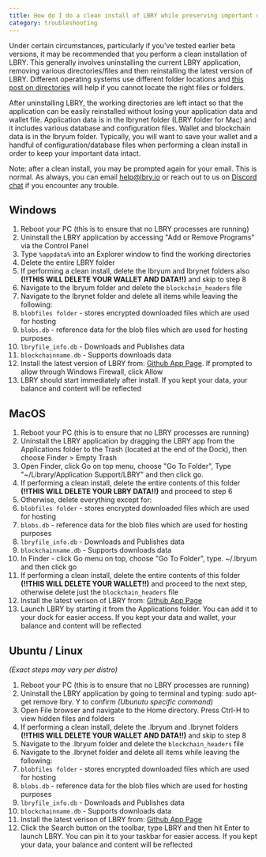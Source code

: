 ```yaml
---
title: How do I do a clean install of LBRY while preserving important data?
category: troubleshooting
---
```


Under certain circumstances, particularly if you've tested earlier beta versions, it may be recommended that you perform a clean installation of LBRY.  This generally involves uninstalling the current LBRY application, removing various directories/files and then reinstalling the latest version of LBRY. Different operating systems use different folder locations and [this post on directories](https://lbry.io/faq/lbry-directories) will help if you cannot locate the right files or folders.  

After uninstalling LBRY, the working directories are left intact so that the application can be easily reinstalled without losing your application data and wallet file. Application data is in the lbrynet folder (LBRY folder for Mac) and it includes various database and configuration files.  Wallet and blockchain data is in the lbryum folder. Typically, you will want to save your wallet and a handful of configuration/database files when performing a clean install in order to keep your important data intact.

Note: after a clean install, you may be prompted again for your email. This is normal. As always, you can email [help@lbry.io](mailto:help@lbry.io) or reach out to us on [Discord chat](https://chat.lbry.io) if you encounter any trouble.

## Windows
1. Reboot your PC (this is to ensure that no LBRY processes are running)
2. Uninstall the LBRY application by accessing "Add or Remove Programs" via the Control Panel
3. Type `%appdata%` into an Explorer window to find the working directories
4. Delete the entire LBRY folder
5. If performing a clean install, delete the lbryum and lbrynet folders also **(!!THIS WILL DELETE YOUR WALLET AND DATA!!)** and skip to step 8 
6. Navigate to the lbryum folder and delete the `blockchain_headers` file
7. Navigate to the lbrynet folder and delete all items while leaving the following:
 1. `blobfiles folder` - stores encrypted downloaded files which are used for hosting
 2. `blobs.db` - reference data for the blob files which are used for hosting purposes
 3. `lbryfile_info.db` - Downloads and Publishes data
 4. `blockchainname.db` - Supports downloads data
8. Install the latest version of LBRY from: [Github App Page](https://github.com/lbryio/lbry-app/releases "Github App Page"). If prompted to allow through Windows Firewall, click Allow
9. LBRY should start immediately after install.  If you kept your data, your balance and content will be reflected

## MacOS
1. Reboot your PC (this is to ensure that no LBRY processes are running)
2. Uninstall the LBRY application by dragging the LBRY app from the Applications folder to the Trash (located at the end of the Dock), then choose Finder > Empty Trash
3. Open Finder, click Go on top menu, choose "Go To Folder", Type "~/Library/Application Support/LBRY" and then click go.
4. If performing a clean install, delete the entire contents of this folder **(!!THIS WILL DELETE YOUR LBRY DATA!!)** and proceed to step 6
5. Otherwise, delete everything except for:
 1. `blobfiles folder` - stores encrypted downloaded files which are used for hosting
 2. `blobs.db` - reference data for the blob files which are used for hosting purposes
 3. `lbryfile_info.db` - Downloads and Publishes data
 4. `blockchainname.db` - Supports downloads data
6. In Finder - click Go menu on top, choose "Go To Folder", type. ~/.lbryum and then click go
7. If performing a clean install, delete the entire contents of this folder **(!!THIS WILL DELETE YOUR WALLET!!)** and proceed to the next step, otherwise delete just the `blockchain_headers` file
8. Install the latest verison of LBRY from: [Github App Page](https://github.com/lbryio/lbry-app/releases "Github App Page")
9. Launch LBRY by starting it from the Applications folder.  You can add it to your dock for easier access.  If you kept your data and wallet, your balance and content will be reflected

## Ubuntu / Linux
*(Exact steps may vary per distro)* 
1. Reboot your PC (this is to ensure that no LBRY processes are running)
2. Uninstall the LBRY application by going to terminal and typing: sudo apt-get remove lbry. Y to confirm *(Ubunutu specific command)*
3. Open File browser and navigate to the Home directory. Press Ctrl-H to view hidden files and folders
5. If performing a clean install, delete the .lbryum and .lbrynet folders **(!!THIS WILL DELETE YOUR WALLET AND DATA!!)** and skip to step 8
6. Navigate to the .lbryum folder and delete the `blockchain_headers` file
7. Navigate to the .lbrynet folder and delete all items while leaving the following:
 1. `blobfiles folder` - stores encrypted downloaded files which are used for hosting
 2. `blobs.db` - reference data for the blob files which are used for hosting purposes
 3. `lbryfile_info.db` - Downloads and Publishes data
 4. `blockchainname.db` - Supports downloads data
8. Install the latest verison of LBRY from: [Github App Page](https://github.com/lbryio/lbry-app/releases "Github App Page")
9. Click the Search button on the toolbar, type LBRY and then hit Enter to launch LBRY.  You can pin it to your taskbar for easier access. If you kept your data, your balance and content will be reflected

